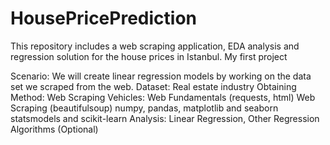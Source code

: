 # HousePricePrediction
This repository includes a web scraping application, EDA analysis and regression solution for the house prices in Istanbul. My first project

Scenario:
We will create linear regression models by working on the data set we scraped from the web.
Dataset: Real estate industry
Obtaining Method: Web Scraping
Vehicles:
Web Fundamentals (requests, html)
Web Scraping (beautifulsoup)
numpy, pandas, matplotlib and seaborn
statsmodels and scikit-learn
Analysis:
Linear Regression, Other Regression Algorithms (Optional)
